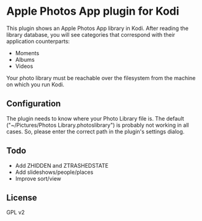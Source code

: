 # Apple Photos App plugin for Kodi

This plugin shows an Apple Photos App library in Kodi.  After reading the library database, you will see categories that correspond with their application counterparts:

* Moments
* Albums
* Videos

Your photo library must be reachable over the filesystem from the machine on which you run Kodi.

## Configuration
The plugin needs to know where your Photo Library file is.  The default ("~/Pictures/Photos Library.photoslibrary") is probably not working in all cases. So, please enter the correct path in the plugin's settings dialog.

## Todo
* Add ZHIDDEN and ZTRASHEDSTATE
* Add slideshows/people/places
* Improve sort/view

## License
GPL v2
